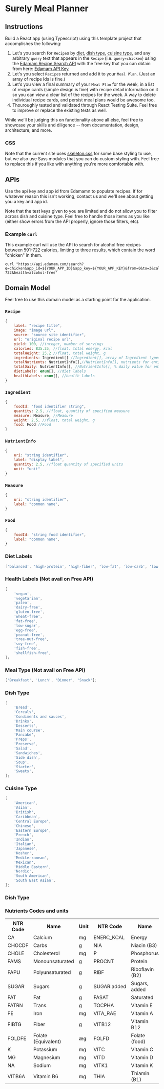 # Surely Meal Planner

## Instructions

Build a React app (using Typescript) using this template project that accomplishes the following:

1. Let's you search for `Recipe`s by [diet](#diets), [dish type](#dish_type), [cuisine type](#cuisine_type), and any arbitrary `query` text that appears in the `Recipe` (i.e. `query=chicken`) using the [Edamam Recipe Search API](https://developer.edamam.com/edamam-docs-recipe-api) with the free key that you can obtain from here: [Edamam API Key](https://developer.edamam.com/edamam-recipe-api)
1. Let's you select `Recipe`s returned and add it to your `Meal Plan`. (Just an array of recipe Ids is fine.)
1. Let's you view a final summary of your `Meal Plan` for the week, in a list of recipe cards (simple design is fine) with recipe detail information on it so you can view a clear list of the recipes for the week. A way to delete individual recipe cards, and persist meal plans would be awesome too.
1. Thouroughly tested and validated through React Testing Suite. Feel free to improve or replace the existing tests as well.

While we'll be judging this on functionality above all else, feel free to showcase your skills and diligence -- from documentation, design, architecture, and more.

### CSS

Note that the current site uses [skeleton.css](http://getskeleton.com) for some base styling to use, but we also use Sass modules that you can do custom styling with. Feel free to replace this if you like with anything you're more comfortable with.

## APIs

Use the api key and app id from Edamamn to populate recipes. If for whatever reason this isn't working, contact us and we'll see about getting you a key and app id.

Note that the test keys given to you are limited and do not allow you to filter across dish and cuisine type. Feel free to handle those items as you like (either show errors from the API properly, ignore those filters, etc).

### Example `curl`

This example curl will use the API to search for alcohol free recipes between 591-722 calories, limiting to three results, which contain the word "chicken" in them.

```shell
curl "https://api.edamam.com/search?q=chicken&app_id=${YOUR_APP_ID}&app_key=${YOUR_APP_KEY}&from=0&to=3&calories=591-722&health=alcohol-free"
```

## Domain Model

Feel free to use this domain model as a starting point for the application.

### `Recipe`

```javascript
{
    label: "recipe title",
    image: "image url",
    source: "source site identifier",
    url: "original recipe url",
    yield: 100, //integer, number of servings
    calories: 835.25, //float, total energy, kcal
    totalWeight: 25.2 //float, total weight, g
    ingredients: Ingredient[] //Ingredient[], array of Ingredient types
    totalNutrients: NutrientInfo[],//NutrientInfo[], nutrients for entire recipe
    totalDaily: NutrientInfo[], //NutrientInfo[], % daily value for entire recipe
    dietLabels: enum[], //diet labels
    healthLabels: enum[], //health labels
}
```

### `Ingredient`

```javascript
{
    foodId: "food identifier string",
    quantity: 2.5, //float, quantity of specified measure
    measure: Measure, //Measure
    weight: 2.5, //float, total weight, g
    food: Food //Food
}
```

### `NutrientInfo`

```javascript
{
    uri: "string identifier",
    label: "display label",
    quantity: 2.5, //float quantity of specified units
    unit: "unit"
}
```

### `Measure`

```javascript
{
    uri: "string identifier",
    label: "common name",
}
```

### `Food`

```javascript
{
    foodId: "string food identifier",
    label: "common name",
}
```

### <a name="diets"></a> Diet Labels

```javascript
['balanced', 'high-protein', 'high-fiber', 'low-fat', 'low-carb', 'low-sodium'];
```

### <a name="health"></a> Health Labels (Not avail on Free API)

```javascript
[
    'vegan',
    'vegetarian',
    'paleo',
    'dairy-free',
    'gluten-free',
    'wheat-free',
    'fat-free',
    'low-sugar',
    'egg-free',
    'peanut-free',
    'tree-nut-free',
    'soy-free',
    'fish-free',
    'shellfish-free',
];
```

### <a name="meal_type"></a> Meal Type (Not avail on Free API)

```javascript
['Breakfast', 'Lunch', 'Dinner', 'Snack'];
```

### <a name="dish_type"></a> Dish Type

```javascript
[
    'Bread',
    'Cereals',
    'Condiments and sauces',
    'Drinks',
    'Desserts',
    'Main course',
    'Pancake',
    'Preps',
    'Preserve',
    'Salad',
    'Sandwiches',
    'Side dish',
    'Soup',
    'Starter',
    'Sweets',
];
```

### <a name="Cuisine Type"></a> Cuisine Type

```javascript
[
    'American',
    'Asian',
    'British',
    'Caribbean',
    'Central Europe',
    'Chinese',
    'Eastern Europe',
    'French',
    'Indian',
    'Italian',
    'Japanese',
    'Kosher',
    'Mediterranean',
    'Mexican',
    'Middle Eastern',
    'Nordic',
    'South American',
    'South East Asian',
];
```

### <a name="dish_type"></a> Dish Type

### Nutrients Codes and units

<table>
	<tbody><tr>
		<th><span>NTR</span> Code </th>
		<th>Name </th>
		<th>Unit </th>
		<th><span>NTR</span> Code </th>
		<th>Name </th>
		<th>Unit </th>
	</tr>
	<tr>
		<td> CA </td>
		<td> Calcium </td>
		<td> mg </td>
		<td> ENERC_KCAL </td>
		<td> Energy </td>
		<td> kcal </td>
	</tr>
	<tr>
		<td> <span>CHOCDF</span> </td>
		<td> Carbs </td>
		<td> g </td>
		<td> <span>NIA</span> </td>
		<td> Niacin (B3) </td>
		<td> mg </td>
	</tr>
	<tr>
		<td> <span>CHOLE</span> </td>
		<td> Cholesterol </td>
		<td> mg </td>
		<td> P </td>
		<td> Phosphorus </td>
		<td> mg </td>
	</tr>
	<tr>
		<td> <span>FAMS</span> </td>
		<td> Monounsaturated </td>
		<td> g </td>
		<td> <span>PROCNT</span> </td>
		<td> Protein </td>
		<td> g </td>
	</tr>
	<tr>
		<td> <span>FAPU</span> </td>
		<td> Polyunsaturated </td>
		<td> g </td>
		<td> <span>RIBF</span> </td>
		<td> Riboflavin (B2) </td>
		<td> mg </td>
	</tr>
	<tr>
		<td> <span>SUGAR</span> </td>
		<td> Sugars </td>
		<td> g </td>
		<td> <span>SUGAR</span>.added </td>
		<td> Sugars, added </td>
		<td> g </td>
	</tr>
	<tr>
		<td> <span>FAT</span> </td>
		<td> Fat </td>
		<td> g </td>
		<td> <span>FASAT</span> </td>
		<td> Saturated </td>
		<td> g </td>
	</tr>
	<tr>
		<td> <span>FATRN</span> </td>
		<td> Trans </td>
		<td> g </td>
		<td> <span>TOCPHA</span> </td>
		<td> Vitamin E </td>
		<td> mg </td>
	</tr>
	<tr>
		<td> FE </td>
		<td> Iron </td>
		<td> mg </td>
		<td> VITA_RAE </td>
		<td> Vitamin A </td>
		<td> æg </td>
	</tr>
	<tr>
		<td> <span>FIBTG</span> </td>
		<td> Fiber </td>
		<td> g </td>
		<td> VITB12 </td>
		<td> Vitamin B12 </td>
		<td> æg </td>
	</tr>
	<tr>
		<td> <span>FOLDFE</span> </td>
		<td> Folate (Equivalent) </td>
		<td> æg </td>
		<td> <span>FOLFD</span> </td>
		<td> Folate (food) </td>
		<td> æg </td>
	</tr>
	<tr>
		<td> K </td>
		<td> Potassium </td>
		<td> mg </td>
		<td> <span>VITC</span> </td>
		<td> Vitamin C </td>
		<td> mg </td>
	</tr>
	<tr>
		<td> MG </td>
		<td> Magnesium </td>
		<td> mg </td>
		<td> <span>VITD</span> </td>
		<td> Vitamin D </td>
		<td> æg </td>
	</tr>
	<tr>
		<td> NA </td>
		<td> Sodium </td>
		<td> mg </td>
		<td> VITK1 </td>
		<td> Vitamin K </td>
		<td> æg </td>
	</tr>
	<tr>
		<td> VITB6A </td>
		<td> Vitamin B6 </td>
		<td> mg </td>
		<td> <span>THIA</span> </td>
		<td> Thiamin (B1) </td>
		<td> mg </td>
	</tr>
</tbody></table>
